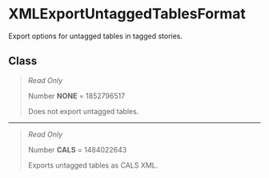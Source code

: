 # XMLExportUntaggedTablesFormat
Export options for untagged tables in tagged stories.

## Class
> *Read Only* 
> 
> Number **NONE** = 1852796517
> 
> Does not export untagged tables.
*** 
> *Read Only* 
> 
> Number **CALS** = 1484022643
> 
> Exports untagged tables as CALS XML.

